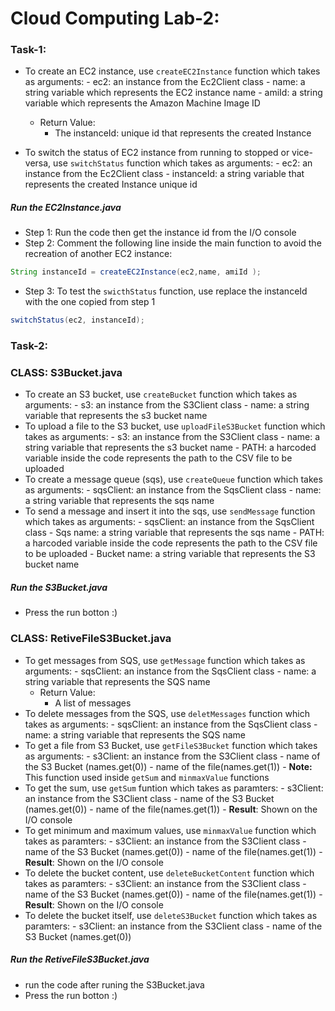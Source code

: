 # Cloud Computing Lab-2:

### Task-1:
- To create an EC2 instance, use `createEC2Instance` function which takes as arguments:
		- ec2: an instance from the Ec2Client class
		- name: a string variable which represents the EC2 instance name
		- amiId: a string variable which represents the Amazon Machine Image ID
	- Return Value: 
		- The instanceId: unique id that represents the created Instance
		
- To switch the status of EC2 instance from running to stopped or vice-versa, use `switchStatus` function which takes as arguments:
		- ec2: an instance from the Ec2Client class
		- instanceId: a string variable that represents the created Instance unique id
##### Run the EC2Instance.java
- Step 1: Run the code then get the instance id from the I/O console
- Step 2: Comment the following line inside the main function to avoid the recreation of another EC2 instance: 

```java
String instanceId = createEC2Instance(ec2,name, amiId );
```

- Step 3: To test the `swicthStatus` function, use replace the instanceId with the one copied from step 1

```java
switchStatus(ec2, instanceId);
```

### Task-2:
### CLASS: S3Bucket.java
- To create an S3 bucket, use `createBucket` function which takes as arguments:
			- s3: an instance from the S3Client class
			- name: a string variable that represents the s3 bucket name
- To upload a file to the S3 bucket, use `uploadFileS3Bucket` function which takes as arguments:
			- s3: an instance from the S3Client class
			- name: a string variable that represents the s3 bucket name
			- PATH: a harcoded variable inside the code represents the path to the CSV file to be uploaded
-  To create a message queue (sqs), use `createQueue` function which takes as arguments:
			-  sqsClient:  an instance from the SqsClient class
			-  name: a string variable that represents the sqs name
-  To send a message and insert it into the sqs, use `sendMessage` function which takes as arguments:
			-  sqsClient:  an instance from the SqsClient class
			-  Sqs name: a string variable that represents the sqs name
			-  PATH: a harcoded variable inside the code represents the path to the CSV file to be uploaded
			-  Bucket name: a string variable that represents the S3 bucket name

##### Run the S3Bucket.java
-	Press the run botton :)

### CLASS: RetiveFileS3Bucket.java
- To get messages from SQS, use `getMessage` function which takes as arguments:
		- sqsClient: an instance from the SqsClient class
		- name: a string variable that represents the SQS name
	- Return Value:
		- A list of messages
- To delete messages from the SQS, use `deletMessages` function which takes as arguments:
		- sqsClient: an instance from the SqsClient class
		- name: a string variable that represents the SQS name
- To get a file from S3 Bucket, use `getFileS3Bucket` function which takes as arguments:
		- s3Client: an instance from the S3Client class
		- name of the S3 Bucket (names.get(0))
		- name of the file(names.get(1))
		- **Note:** This function used inside `getSum` and `minmaxValue` functions
- To get the sum, use `getSum` funtion which takes as paramters:
		- s3Client: an instance from the S3Client class
		- name of the S3 Bucket (names.get(0))
		- name of the file(names.get(1))
		- **Result**: Shown on the I/O console
- To get minimum and maximum values, use `minmaxValue` function which takes as paramters:
		- s3Client: an instance from the S3Client class
		- name of the S3 Bucket (names.get(0))
		- name of the file(names.get(1))
		- **Result**: Shown on the I/O console
- To delete the bucket content, use `deleteBucketContent` function which takes as paramters:
		- s3Client: an instance from the S3Client class
		- name of the S3 Bucket (names.get(0))
		- name of the file(names.get(1))
		- **Result**: Shown on the I/O console
- To delete the bucket itself, use 	`deleteS3Bucket` function which takes as paramters:
		- s3Client: an instance from the S3Client class
		- name of the S3 Bucket (names.get(0))


##### Run the RetiveFileS3Bucket.java
- run the code after runing the S3Bucket.java
- Press the run botton :)


